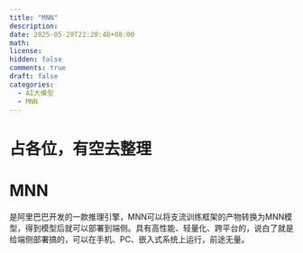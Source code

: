 ```yaml
---
title: "MNN"
description: 
date: 2025-05-20T22:20:48+08:00
math: 
license: 
hidden: false
comments: true
draft: false
categories:
  - AI大模型
  - MNN
---
```


# 占各位，有空去整理

# MNN
是阿里巴巴开发的一款推理引擎，MNN可以将支流训练框架的产物转换为MNN模型，得到模型后就可以部署到端侧。具有高性能、轻量化、跨平台的，说白了就是给端侧部署搞的，可以在手机、PC、嵌入式系统上运行，前途无量。



